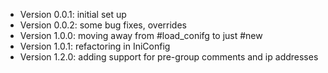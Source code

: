 - Version 0.0.1: initial set up
- Version 0.0.2: some bug fixes, overrides
- Version 1.0.0: moving away from #load_conifg to just #new
- Version 1.0.1: refactoring in IniConfig
- Version 1.2.0: adding support for pre-group comments and ip addresses
